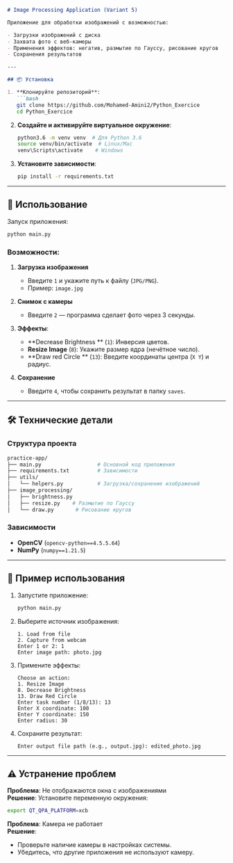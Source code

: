 ```markdown
# Image Processing Application (Variant 5)

Приложение для обработки изображений с возможностью:

- Загрузки изображений с диска
- Захвата фото с веб-камеры
- Применения эффектов: негатив, размытие по Гауссу, рисование кругов
- Сохранения результатов

---

## 📦 Установка

1. **Клонируйте репозиторий**:
   ```bash
   git clone https://github.com/Mohamed-Amini2/Python_Exercice
   cd Python_Exercice
   ```

2. **Создайте и активируйте виртуальное окружение**:
   ```bash
   python3.6 -m venv venv  # Для Python 3.6
   source venv/bin/activate  # Linux/Mac
   venv\Scripts\activate    # Windows
   ```

3. **Установите зависимости**:
   ```bash
   pip install -r requirements.txt
   ```

---

## 🚀 Использование

Запуск приложения:
```bash
python main.py
```

### Возможности:

1. **Загрузка изображения**  
   - Введите `1` и укажите путь к файлу (`JPG/PNG`).  
   - Пример: `image.jpg`

2. **Снимок с камеры**  
   - Введите `2` — программа сделает фото через 3 секунды.

3. **Эффекты**:
   - **Decrease Brightness ** (`1`): Инверсия цветов.  
   - **Resize Image** (`8`): Укажите размер ядра (нечётное число).  
   - **Draw red Circle ** (`13`): Введите координаты центра (`X Y`) и радиус.  

4. **Сохранение**  
   - Введите `4`, чтобы сохранить результат в папку `saves`.

---

## 🛠 Технические детали

### Структура проекта
```bash
practice-app/
├── main.py                  # Основной код приложения
├── requirements.txt         # Зависимости
├── utils/
│   └── helpers.py           # Загрузка/сохранение изображений
├── image_processing/
│   ├── brightness.py          
│   ├── resize.py    # Размытие по Гауссу
│   └── draw.py       # Рисование кругов
```

### Зависимости
- **OpenCV** (`opencv-python==4.5.5.64`)
- **NumPy** (`numpy==1.21.5`)

---

## 📝 Пример использования

1. Запустите приложение:  
   ```bash
   python main.py
   ```

2. Выберите источник изображения:
   ```
   1. Load from file
   2. Capture from webcam
   Enter 1 or 2: 1
   Enter image path: photo.jpg
   ```

3. Примените эффекты:
   ```
   Choose an action:
   1. Resize Image 
   8. Decrease Brightness
   13. Draw Red Circle
   Enter task number (1/8/13): 13
   Enter X coordinate: 100
   Enter Y coordinate: 150
   Enter radius: 30
   ```

4. Сохраните результат:
   ```
   Enter output file path (e.g., output.jpg): edited_photo.jpg
   ```

---

## ⚠️ Устранение проблем

**Проблема**: Не отображаются окна с изображениями  
**Решение**: Установите переменную окружения:
```bash
export QT_QPA_PLATFORM=xcb  
```

**Проблема**: Камера не работает  
**Решение**:
- Проверьте наличие камеры в настройках системы.
- Убедитесь, что другие приложения не используют камеру.
